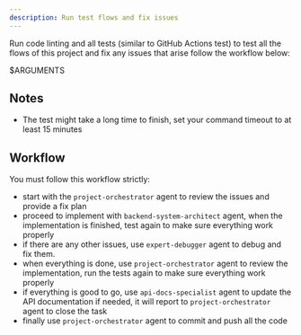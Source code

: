 ```yaml
---
description: Run test flows and fix issues
---
```


Run code linting and all tests (similar to GitHub Actions test) to test all the flows of this project and fix any issues that arise follow the workflow below:

 $ARGUMENTS

## Notes
- The test might take a long time to finish, set your command timeout to at least 15 minutes

## Workflow
You must follow this workflow strictly:
- start with the `project-orchestrator` agent to review the issues and provide a fix plan
- proceed to implement with `backend-system-architect` agent, when the implementation is finished, test again to make sure everything work properly
- if there are any other issues, use `expert-debugger` agent to debug and fix them.
- when everything is done, use `project-orchestrator` agent to review the implementation, run the tests again to make sure everything work properly
- if everything is good to go, use `api-docs-specialist` agent to update the API documentation if needed, it will report to `project-orchestrator` agent to close the task
- finally use `project-orchestrator` agent to commit and push all the code
